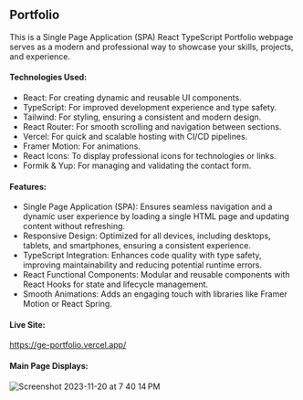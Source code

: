 ## Portfolio

This is a Single Page Application (SPA) React TypeScript Portfolio webpage serves as a modern and professional way to showcase your skills, projects, and experience.

#### Technologies Used: <br/>
<ul>
<li>React: For creating dynamic and reusable UI components.</li>
<li>TypeScript: For improved development experience and type safety.</li>
<li>Tailwind: For styling, ensuring a consistent and modern design.</li>
<li>React Router: For smooth scrolling and navigation between sections.</li>
<li>Vercel: For quick and scalable hosting with CI/CD pipelines.</li>
<li>Framer Motion: For animations.</li>
<li>React Icons: To display professional icons for technologies or links.</li>
<li>Formik & Yup: For managing and validating the contact form.</li>
</ul>

#### Features: <br/>
<ul>
<li>Single Page Application (SPA): Ensures seamless navigation and a dynamic user experience by loading a single HTML page and updating content without refreshing.</li>
<li>Responsive Design: Optimized for all devices, including desktops, tablets, and smartphones, ensuring a consistent experience.</li>
<li>TypeScript Integration: Enhances code quality with type safety, improving maintainability and reducing potential runtime errors.</li>
<li>React Functional Components: Modular and reusable components with React Hooks for state and lifecycle management.</li>
<li>Smooth Animations: Adds an engaging touch with libraries like Framer Motion or React Spring.</li>
</ul>

#### Live Site: 
[https://ge-portfolio.vercel.app/
](https://ge-portfolio.vercel.app/)
#### Main Page Displays:
![Screenshot 2023-11-20 at 7 40 14 PM](https://github.com/gerald-encabo/ge-portfolio/assets/15988182/13a1a102-04f0-4178-91c2-f9497eda931c)
